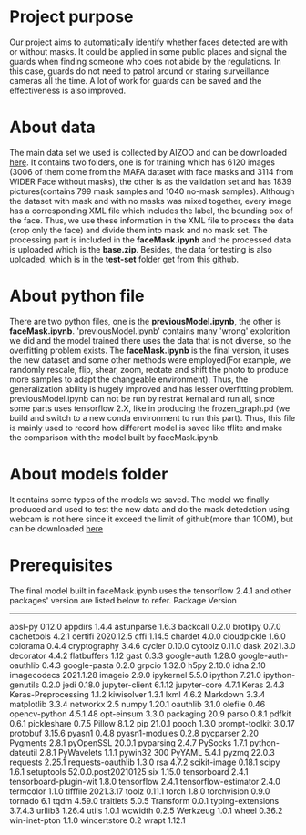 # Project purpose
Our project aims to automatically identify whether faces detected are with or without masks. It could be applied in some public places and signal the guards when finding someone who does not abide by the regulations. In this case, guards do not need to patrol around or staring surveillance cameras all the time. A lot of work for guards can be saved and the effectiveness is also improved. 
# About data
The main data set we used is collected by AIZOO and can be downloaded [here](https://drive.google.com/file/d/1QspxOJMDf_rAWVV7AU_Nc0rjo1_EPEDW/view).
It contains two folders, one is for training which has 6120 images (3006 of them come from the MAFA dataset with face masks and 3114 from WIDER Face without masks), the other is as the validation set and has 1839 pictures(contains 799 mask samples and 1040 no-mask samples). Although the dataset with mask and with no masks was mixed together, every image has a corresponding XML file which includes the label, the bounding box of the face. Thus, we use these information in the XML file to process the data (crop only the face) and divide them into mask and no mask set. The processing part is included in the **faceMask.ipynb** and the processed data is uploaded which is the **base.zip**. Besides, the data for testing is also uploaded, which is in the **test-set** folder get from [this github](https://github.com/chandrikadeb7/Face-Mask-Detection).
# About python file
There are two python files, one is the **previousModel.ipynb**, the other is **faceMask.ipynb**. 'previousModel.ipynb' contains many 'wrong' explorition we did and the model trained there uses the data that is not diverse, so the overfitting problem exists. The **faceMask.ipynb** is the final version, it uses the new dataset and some other methods were employed(For example, we randomly rescale, flip, shear, zoom, reotate and shift the photo to produce more samples to adapt the changeable environment). Thus, the generalization ability is hugely improved and has lesser overfitting problem. previousModel.ipynb can not be run by restrat kernal and run all, since some parts uses tensorflow 2.X, like in producing the frozen_graph.pd (we build and switch to a new conda environment to run this part). Thus, this file is mainly used to record how different model is saved like tflite and make the comparison with the model built by faceMask.ipynb.
# About models folder
It contains some types of the models we saved. The model we finally produced and used to test the new data and do the mask detedction using webcam is not here since it exceed the limit of github(more than 100M), but can be downloaded [here](https://www.dropbox.com/h?preview=maskmodel.h5)

# Prerequisites

The final model built in faceMask.ipynb uses the tensorflow 2.4.1 and other packages' version are listed below to refer.
Package                Version
---------------------- -------------------
absl-py                0.12.0
appdirs                1.4.4
astunparse             1.6.3
backcall               0.2.0
brotlipy               0.7.0
cachetools             4.2.1
certifi                2020.12.5
cffi                   1.14.5
chardet                4.0.0
cloudpickle            1.6.0
colorama               0.4.4
cryptography           3.4.6
cycler                 0.10.0
cytoolz                0.11.0
dask                   2021.3.0
decorator              4.4.2
flatbuffers            1.12
gast                   0.3.3
google-auth            1.28.0
google-auth-oauthlib   0.4.3
google-pasta           0.2.0
grpcio                 1.32.0
h5py                   2.10.0
idna                   2.10
imagecodecs            2021.1.28
imageio                2.9.0
ipykernel              5.5.0
ipython                7.21.0
ipython-genutils       0.2.0
jedi                   0.18.0
jupyter-client         6.1.12
jupyter-core           4.7.1
Keras                  2.4.3
Keras-Preprocessing    1.1.2
kiwisolver             1.3.1
lxml                   4.6.2
Markdown               3.3.4
matplotlib             3.3.4
networkx               2.5
numpy                  1.20.1
oauthlib               3.1.0
olefile                0.46
opencv-python          4.5.1.48
opt-einsum             3.3.0
packaging              20.9
parso                  0.8.1
pdfkit                 0.6.1
pickleshare            0.7.5
Pillow                 8.1.2
pip                    21.0.1
pooch                  1.3.0
prompt-toolkit         3.0.17
protobuf               3.15.6
pyasn1                 0.4.8
pyasn1-modules         0.2.8
pycparser              2.20
Pygments               2.8.1
pyOpenSSL              20.0.1
pyparsing              2.4.7
PySocks                1.7.1
python-dateutil        2.8.1
PyWavelets             1.1.1
pywin32                300
PyYAML                 5.4.1
pyzmq                  22.0.3
requests               2.25.1
requests-oauthlib      1.3.0
rsa                    4.7.2
scikit-image           0.18.1
scipy                  1.6.1
setuptools             52.0.0.post20210125
six                    1.15.0
tensorboard            2.4.1
tensorboard-plugin-wit 1.8.0
tensorflow             2.4.1
tensorflow-estimator   2.4.0
termcolor              1.1.0
tifffile               2021.3.17
toolz                  0.11.1
torch                  1.8.0
torchvision            0.9.0
tornado                6.1
tqdm                   4.59.0
traitlets              5.0.5
Transform              0.0.1
typing-extensions      3.7.4.3
urllib3                1.26.4
utils                  1.0.1
wcwidth                0.2.5
Werkzeug               1.0.1
wheel                  0.36.2
win-inet-pton          1.1.0
wincertstore           0.2
wrapt                  1.12.1
